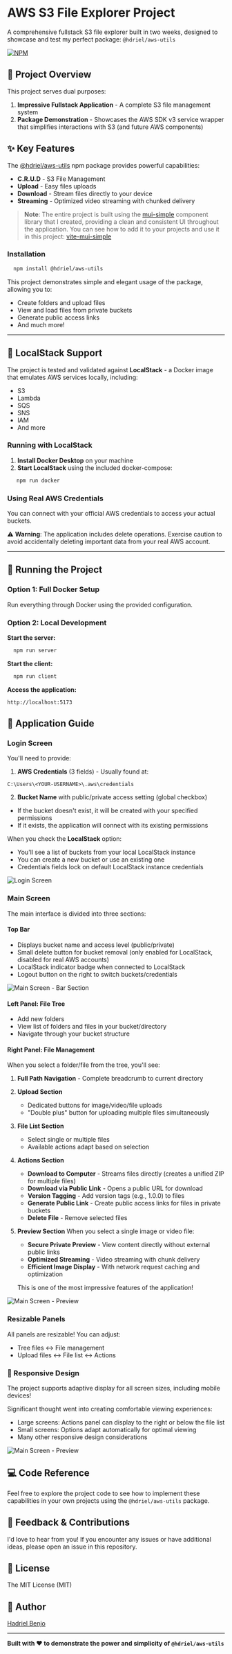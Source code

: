 # AWS S3 File Explorer Project

A comprehensive fullstack S3 file explorer built in two weeks, designed to showcase and test my perfect package: `@hdriel/aws-utils`

[![NPM](https://nodei.co/npm/@hdriel/aws-utils.svg?style=compact)](https://nodei.co/npm/@hdriel/aws-utils/)

## 🎯 Project Overview

This project serves dual purposes:
1. **Impressive Fullstack Application** - A complete S3 file management system
2. **Package Demonstration** - Showcases the AWS SDK v3 service wrapper that simplifies interactions with S3 (and future AWS components)

## ✨ Key Features

The [@hdriel/aws-utils](https://www.npmjs.com/package/@hdriel/aws-utils) npm package provides powerful capabilities:
- **C.R.U.D** - S3 File Management 
- **Upload** - Easy files uploads
- **Download** - Stream files directly to your device
- **Streaming** - Optimized video streaming with chunked delivery

> **Note**: The entire project is built using the [mui-simple](https://github.com/hdriel/mui-simple) component library that I created, providing a clean and consistent UI throughout the application. You can see how to add it to your projects and use it in this project: [vite-mui-simple](https://github.com/hdriel/vite-mui-simple)


### Installation

```bash
  npm install @hdriel/aws-utils
```

This project demonstrates simple and elegant usage of the package, allowing you to:
- Create folders and upload files
- View and load files from private buckets
- Generate public access links
- And much more!

---

## 🐳 LocalStack Support

The project is tested and validated against **LocalStack** - a Docker image that emulates AWS services locally, including:
- S3
- Lambda
- SQS
- SNS
- IAM
- And more

### Running with LocalStack

1. **Install Docker Desktop** on your machine
2. **Start LocalStack** using the included docker-compose:

```bash
   npm run docker
```

### Using Real AWS Credentials

You can connect with your official AWS credentials to access your actual buckets.

⚠️ **Warning**: The application includes delete operations. Exercise caution to avoid accidentally deleting important data from your real AWS account.

---

## 🚀 Running the Project

### Option 1: Full Docker Setup
Run everything through Docker using the provided configuration.

### Option 2: Local Development

**Start the server:**
```bash
  npm run server
```

**Start the client:**
```bash
  npm run client
```

**Access the application:**
```
http://localhost:5173
```

## 📖 Application Guide

### Login Screen

You'll need to provide:
1. **AWS Credentials** (3 fields) - Usually found at:
```
C:\Users\<YOUR-USERNAME>\.aws\credentials
```
   
2. **Bucket Name** with public/private access setting (global checkbox)

- If the bucket doesn't exist, it will be created with your specified permissions
- If it exists, the application will connect with its existing permissions

When you check the **LocalStack** option:
- You'll see a list of buckets from your local LocalStack instance
- You can create a new bucket or use an existing one
- Credentials fields lock on default LocalStack instance credentials

![Login Screen](./readme-assets/login-screen.webp)

### Main Screen

The main interface is divided into three sections:

#### Top Bar
- Displays bucket name and access level (public/private)
- Small delete button for bucket removal (only enabled for LocalStack, disabled for real AWS accounts)
- LocalStack indicator badge when connected to LocalStack
- Logout button on the right to switch buckets/credentials

![Main Screen - Bar Section](./readme-assets/default-main-screen.webp)

#### Left Panel: File Tree
- Add new folders
- View list of folders and files in your bucket/directory
- Navigate through your bucket structure

#### Right Panel: File Management

When you select a folder/file from the tree, you'll see:

1. **Full Path Navigation** - Complete breadcrumb to current directory

2. **Upload Section**
    - Dedicated buttons for image/video/file uploads
    - "Double plus" button for uploading multiple files simultaneously

3. **File List Section**
    - Select single or multiple files
    - Available actions adapt based on selection

4. **Actions Section**
    - **Download to Computer** - Streams files directly (creates a unified ZIP for multiple files)
    - **Download via Public Link** - Opens a public URL for download
    - **Version Tagging** - Add version tags (e.g., 1.0.0) to files
    - **Generate Public Link** - Create public access links for files in private buckets
    - **Delete File** - Remove selected files

5. **Preview Section**
   When you select a single image or video file:
    - **Secure Private Preview** - View content directly without external public links
    - **Optimized Streaming** - Video streaming with chunk delivery
    - **Efficient Image Display** - With network request caching and optimization

   This is one of the most impressive features of the application!

![Main Screen - Preview](./readme-assets/demo-bucket-image-preview.webp)


### Resizable Panels

All panels are resizable! You can adjust:
- Tree files ↔ File management
- Upload files ↔ File list ↔ Actions

### 📱 Responsive Design

The project supports adaptive display for all screen sizes, including mobile devices!

Significant thought went into creating comfortable viewing experiences:
- Large screens: Actions panel can display to the right or below the file list
- Small screens: Options adapt automatically for optimal viewing
- Many other responsive design considerations

![Main Screen - Preview](./readme-assets/temp-link.webp)

## 💻 Code Reference

Feel free to explore the project code to see how to implement these capabilities in your own projects using the `@hdriel/aws-utils` package.

## 🤝 Feedback & Contributions

I'd love to hear from you! If you encounter any issues or have additional ideas, please open an issue in this repository.

## 📝 License

The MIT License (MIT)

## 👤 Author

[Hadriel Benjo](https://github.com/hdriel)

---

**Built with ❤️ to demonstrate the power and simplicity of `@hdriel/aws-utils`**